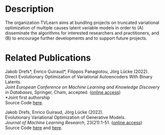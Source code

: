 # Description

The organization TVLearn aims at bundling projects on truncated variational optimization of multiple causes latent variable models in order to (A) disseminate the algorithms for interested researchers and practitioners, and (B) to encourage further developments and to support future projects. 


# Related Publications

Jakob Drefs*, Enrico Guiraud*, Filippos Panagiotou, Jörg Lücke (2022).<br>
Direct Evolutionary Optimization of Variational Autoencoders With Binary Latents.<br>
_Joint European Conference on Machine Learning and Knowledge Discovery in Databases_, Springer, Cham, accepted. ([online access](https://2022.ecmlpkdd.org/wp-content/uploads/2022/09/sub_1229.pdf))<br>
 *Joint first authorship<br>
Source Code [here](https://github.com/tvlearn/ecml2022).<br>

Jakob Drefs, Enrico Guiraud, Jörg Lücke (2022).<br>
Evolutionary Variational Optimization of Generative Models.<br>
_Journal of Machine Learning Research_, 23(21):1-51. ([online access](https://www.jmlr.org/papers/v23/20-233.html))<br>
Source Code [here](https://github.com/tvlearn/evo) and [here](https://github.com/tvlearn/tvo).
